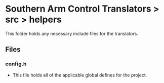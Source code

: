# Southern Arm Control Translators > src > helpers

This folder holds any necessary include files for the translators.

## Files
### config.h
* This file holds all of the applicable global defines for the project.
